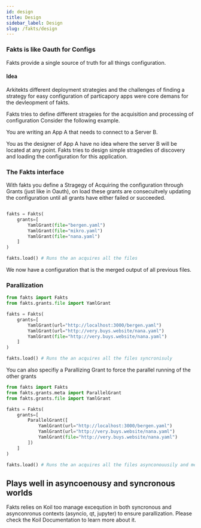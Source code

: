 ```yaml
---
id: design
title: Design
sidebar_label: Design
slug: /fakts/design
---
```





### Fakts is like Oauth for Configs

Fakts provide a single source of truth for all things configuration.


#### Idea
Arkitekts different deployment strategies and the challenges of finding a strategy
for easy configuration of particapory apps were core demans for the devleopment of fakts.

Fakts tries to define different strageies for the acquisition and processing of configuration
Consider the following example.

You are writing an App A that needs to connect to a Server B.

You as the designer of App A have no idea where the server B will be located at any point.
Fakts tries to design simple stragedies of discovery and loading the configuration for this application.


### The Fakts interface

With fakts you define a Stragegy of Acquiring the configuration through Grants (just like in Oauth),
on load these grants are consecuitvely updating the configuration until all grants have either failed
or succeeded. 

```python

fakts = Fakts(
    grants=[
        YamlGrant(file="bergen.yaml")
        YamlGrant(file="mikro.yaml")
        YamlGrant(file="nana.yaml")
    ]
)

fakts.load() # Runs the an acquires all the files

```

We now have a configuration that is the merged output of all previous files.

### Parallization 

```python
from fakts import Fakts
from fakts.grants.file import YamlGrant

fakts = Fakts(
    grants=[
        YamlGrant(url="http://localhost:3000/bergen.yaml")
        YamlGrant(url="http://very.buys.website/nana.yaml")
        YamlGrant(file="http://very.buys.website/nana.yaml")
    ]
)

fakts.load() # Runs the an acquires all the files syncronisuly
```

You can also specifiy a Parallizing Grant to force the parallel running
of the other grants

```python
from fakts import Fakts
from fakts.grants.meta import ParallelGrant
from fakts.grants.file import YamlGrant

fakts = Fakts(
    grants=[
        ParallelGrant([
            YamlGrant(url="http://localhost:3000/bergen.yaml")
            YamlGrant(url="http://very.buys.website/nana.yaml")
            YamlGrant(file="http://very.buys.website/nana.yaml")
        ])
    ]
)

fakts.load() # Runs the an acquires all the files asynconouusily and merges there results
```

## Plays well in asyncoenousy and syncronous worlds

Fakts relies on Koil too manage exceqution in both syncronous and asynconronus contexts
(asyncio, qt, jupyter) to ensure parallization. Please check the Koil Documentation
to learn more about it.
